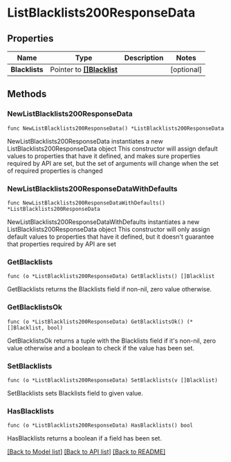 # ListBlacklists200ResponseData

## Properties

Name | Type | Description | Notes
------------ | ------------- | ------------- | -------------
**Blacklists** | Pointer to [**[]Blacklist**](Blacklist.md) |  | [optional] 

## Methods

### NewListBlacklists200ResponseData

`func NewListBlacklists200ResponseData() *ListBlacklists200ResponseData`

NewListBlacklists200ResponseData instantiates a new ListBlacklists200ResponseData object
This constructor will assign default values to properties that have it defined,
and makes sure properties required by API are set, but the set of arguments
will change when the set of required properties is changed

### NewListBlacklists200ResponseDataWithDefaults

`func NewListBlacklists200ResponseDataWithDefaults() *ListBlacklists200ResponseData`

NewListBlacklists200ResponseDataWithDefaults instantiates a new ListBlacklists200ResponseData object
This constructor will only assign default values to properties that have it defined,
but it doesn't guarantee that properties required by API are set

### GetBlacklists

`func (o *ListBlacklists200ResponseData) GetBlacklists() []Blacklist`

GetBlacklists returns the Blacklists field if non-nil, zero value otherwise.

### GetBlacklistsOk

`func (o *ListBlacklists200ResponseData) GetBlacklistsOk() (*[]Blacklist, bool)`

GetBlacklistsOk returns a tuple with the Blacklists field if it's non-nil, zero value otherwise
and a boolean to check if the value has been set.

### SetBlacklists

`func (o *ListBlacklists200ResponseData) SetBlacklists(v []Blacklist)`

SetBlacklists sets Blacklists field to given value.

### HasBlacklists

`func (o *ListBlacklists200ResponseData) HasBlacklists() bool`

HasBlacklists returns a boolean if a field has been set.


[[Back to Model list]](../README.md#documentation-for-models) [[Back to API list]](../README.md#documentation-for-api-endpoints) [[Back to README]](../README.md)


